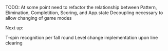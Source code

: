 TODO: At some point need to refactor the relationship between Pattern, Elimination, Completition, Scoring, and App.state
Decoupling necessary to allow changing of game modes


Next up:

T-spin recognition per fall round
Level change implementation upon line clearing
